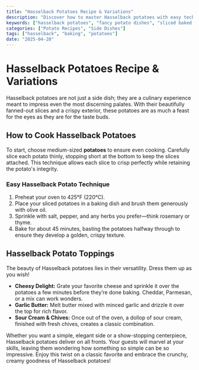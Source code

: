 ```yaml
---
title: "Hasselback Potatoes Recipe & Variations"
description: "Discover how to master Hasselback potatoes with easy techniques and delicious toppings."
keywords: ["hasselback potatoes", "fancy potato dishes", "sliced baked potatoes"]
categories: ["Potato Recipes", "Side Dishes"]
tags: ["hasselback", "baking", "potatoes"]
date: "2025-04-20"
---
```


# Hasselback Potatoes Recipe & Variations

Hasselback potatoes are not just a side dish; they are a culinary experience meant to impress even the most discerning palates. With their beautifully fanned-out slices and a crispy exterior, these potatoes are as much a feast for the eyes as they are for the taste buds. 

## How to Cook Hasselback Potatoes

To start, choose medium-sized **potatoes** to ensure even cooking. Carefully slice each potato thinly, stopping short at the bottom to keep the slices attached. This technique allows each slice to crisp perfectly while retaining the potato's integrity.

### Easy Hasselback Potato Technique

1. Preheat your oven to 425°F (220°C).
2. Place your sliced potatoes in a baking dish and brush them generously with olive oil. 
3. Sprinkle with salt, pepper, and any herbs you prefer—think rosemary or thyme.
4. Bake for about 45 minutes, basting the potatoes halfway through to ensure they develop a golden, crispy texture.

## Hasselback Potato Toppings

The beauty of Hasselback potatoes lies in their versatility. Dress them up as you wish!

- **Cheesy Delight:** Grate your favorite cheese and sprinkle it over the potatoes a few minutes before they’re done baking. Cheddar, Parmesan, or a mix can work wonders.
- **Garlic Butter:** Melt butter mixed with minced garlic and drizzle it over the top for rich flavor.
- **Sour Cream & Chives:** Once out of the oven, a dollop of sour cream, finished with fresh chives, creates a classic combination.

Whether you want a simple, elegant side or a show-stopping centerpiece, Hasselback potatoes deliver on all fronts. Your guests will marvel at your skills, leaving them wondering how something so simple can be so impressive. Enjoy this twist on a classic favorite and embrace the crunchy, creamy goodness of Hasselback potatoes!